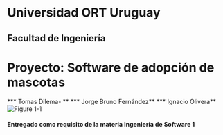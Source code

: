 # Universidad ORT Uruguay
## Facultad de Ingeniería

# **Proyecto: Software de adopción de mascotas**



*** Tomas Dilema- **
*** Jorge Bruno Fernández**
*** Ignacio Olivera**
![Figure 1-1](https://raw.github.com/brunfernandez98/PruebaGit2/nuevaRama/DiagramaUML.png "Figure 1-1")
#### Entregado como requisito de la materia Ingeniería de Software 1
